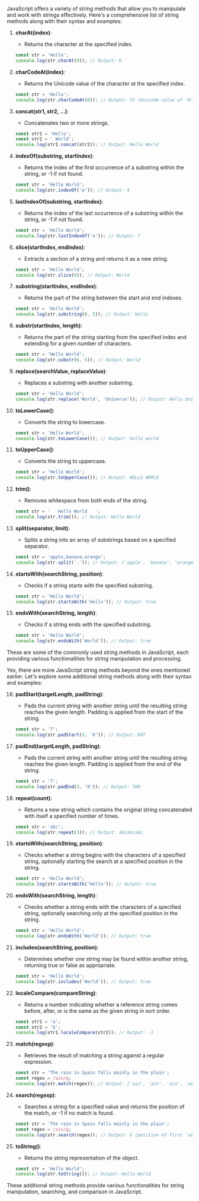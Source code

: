 JavaScript offers a variety of string methods that allow you to manipulate and work with strings effectively. Here's a comprehensive list of string methods along with their syntax and examples:

1. **charAt(index)**:
   - Returns the character at the specified index.
   ```javascript
   const str = 'Hello';
   console.log(str.charAt(0)); // Output: H
   ```

2. **charCodeAt(index)**:
   - Returns the Unicode value of the character at the specified index.
   ```javascript
   const str = 'Hello';
   console.log(str.charCodeAt(0)); // Output: 72 (Unicode value of 'H')
   ```

3. **concat(str1, str2, ...)**:
   - Concatenates two or more strings.
   ```javascript
   const str1 = 'Hello';
   const str2 = ' World';
   console.log(str1.concat(str2)); // Output: Hello World
   ```

4. **indexOf(substring, startIndex)**:
   - Returns the index of the first occurrence of a substring within the string, or -1 if not found.
   ```javascript
   const str = 'Hello World';
   console.log(str.indexOf('o')); // Output: 4
   ```

5. **lastIndexOf(substring, startIndex)**:
   - Returns the index of the last occurrence of a substring within the string, or -1 if not found.
   ```javascript
   const str = 'Hello World';
   console.log(str.lastIndexOf('o')); // Output: 7
   ```

6. **slice(startIndex, endIndex)**:
   - Extracts a section of a string and returns it as a new string.
   ```javascript
   const str = 'Hello World';
   console.log(str.slice(6)); // Output: World
   ```

7. **substring(startIndex, endIndex)**:
   - Returns the part of the string between the start and end indexes.
   ```javascript
   const str = 'Hello World';
   console.log(str.substring(0, 5)); // Output: Hello
   ```

8. **substr(startIndex, length)**:
   - Returns the part of the string starting from the specified index and extending for a given number of characters.
   ```javascript
   const str = 'Hello World';
   console.log(str.substr(6, 5)); // Output: World
   ```

9. **replace(searchValue, replaceValue)**:
   - Replaces a substring with another substring.
   ```javascript
   const str = 'Hello World';
   console.log(str.replace('World', 'Universe')); // Output: Hello Universe
   ```

10. **toLowerCase()**:
    - Converts the string to lowercase.
    ```javascript
    const str = 'Hello World';
    console.log(str.toLowerCase()); // Output: hello world
    ```

11. **toUpperCase()**:
    - Converts the string to uppercase.
    ```javascript
    const str = 'Hello World';
    console.log(str.toUpperCase()); // Output: HELLO WORLD
    ```

12. **trim()**:
    - Removes whitespace from both ends of the string.
    ```javascript
    const str = '   Hello World   ';
    console.log(str.trim()); // Output: Hello World
    ```

13. **split(separator, limit)**:
    - Splits a string into an array of substrings based on a specified separator.
    ```javascript
    const str = 'apple,banana,orange';
    console.log(str.split(',')); // Output: ['apple', 'banana', 'orange']
    ```

14. **startsWith(searchString, position)**:
    - Checks if a string starts with the specified substring.
    ```javascript
    const str = 'Hello World';
    console.log(str.startsWith('Hello')); // Output: true
    ```

15. **endsWith(searchString, length)**:
    - Checks if a string ends with the specified substring.
    ```javascript
    const str = 'Hello World';
    console.log(str.endsWith('World')); // Output: true
    ```

These are some of the commonly used string methods in JavaScript, each providing various functionalities for string manipulation and processing.

Yes, there are more JavaScript string methods beyond the ones mentioned earlier. Let's explore some additional string methods along with their syntax and examples:

16. **padStart(targetLength, padString)**:
    - Pads the current string with another string until the resulting string reaches the given length. Padding is applied from the start of the string.
    ```javascript
    const str = '7';
    console.log(str.padStart(3, '0')); // Output: 007
    ```

17. **padEnd(targetLength, padString)**:
    - Pads the current string with another string until the resulting string reaches the given length. Padding is applied from the end of the string.
    ```javascript
    const str = '7';
    console.log(str.padEnd(3, '0')); // Output: 700
    ```

18. **repeat(count)**:
    - Returns a new string which contains the original string concatenated with itself a specified number of times.
    ```javascript
    const str = 'abc';
    console.log(str.repeat(3)); // Output: abcabcabc
    ```

19. **startsWith(searchString, position)**:
    - Checks whether a string begins with the characters of a specified string, optionally starting the search at a specified position in the string.
    ```javascript
    const str = 'Hello World';
    console.log(str.startsWith('Hello')); // Output: true
    ```

20. **endsWith(searchString, length)**:
    - Checks whether a string ends with the characters of a specified string, optionally searching only at the specified position in the string.
    ```javascript
    const str = 'Hello World';
    console.log(str.endsWith('World')); // Output: true
    ```

21. **includes(searchString, position)**:
    - Determines whether one string may be found within another string, returning true or false as appropriate.
    ```javascript
    const str = 'Hello World';
    console.log(str.includes('World')); // Output: true
    ```

22. **localeCompare(compareString)**:
    - Returns a number indicating whether a reference string comes before, after, or is the same as the given string in sort order.
    ```javascript
    const str1 = 'a';
    const str2 = 'b';
    console.log(str1.localeCompare(str2)); // Output: -1
    ```

23. **match(regexp)**:
    - Retrieves the result of matching a string against a regular expression.
    ```javascript
    const str = 'The rain in Spain falls mainly in the plain';
    const regex = /ain/g;
    console.log(str.match(regex)); // Output: ['ain', 'ain', 'ain', 'ain']
    ```

24. **search(regexp)**:
    - Searches a string for a specified value and returns the position of the match, or -1 if no match is found.
    ```javascript
    const str = 'The rain in Spain falls mainly in the plain';
    const regex = /ain/g;
    console.log(str.search(regex)); // Output: 5 (position of first 'ain')
    ```

25. **toString()**:
    - Returns the string representation of the object.
    ```javascript
    const str = 'Hello World';
    console.log(str.toString()); // Output: Hello World
    ```

These additional string methods provide various functionalities for string manipulation, searching, and comparison in JavaScript.